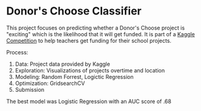 # Donor's Choose Classifier

This project focuses on predicting whether a Donor's Choose project is "exciting" which is the likelihood that it will get funded. It is part of a <a href="https://www.kaggle.com/c/kdd-cup-2014-predicting-excitement-at-donors-choose ">Kaggle Competition<a> to help teachers get funding for their school projects.<br>

Process:

1. Data: Project data provided by Kaggle
2. Exploration: Visualizations of projects overtime and location
3. Modeling: Random Forrest, Logictic Regression
4. Optimization: GridsearchCV
5. Submission

The best model was Logistic Regression with an AUC score of .68

